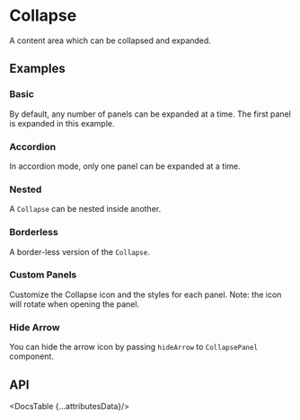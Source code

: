 # Collapse

A content area which can be collapsed and expanded.

## Examples

### Basic

By default, any number of panels can be expanded at a time. The first panel is expanded in this example.

<div id="components-collapse-demo-basic">
  <Basic />
</div>
<Prism language="svelte" source="{BasicCode}"/>

### Accordion

In accordion mode, only one panel can be expanded at a time.

<div id="components-collapse-demo-accordion">
  <Accordion />
</div>
<Prism language="svelte" source="{AccordionCode}"/>

### Nested

A `Collapse` can be nested inside another.

<div id="components-collapse-demo-nested">
  <Nested />
</div>
<Prism language="svelte" source="{NestedCode}"/>

### Borderless

A border-less version of the `Collapse`.

<div id="components-collapse-demo-borderless">
  <Borderless />
</div>
<Prism language="svelte" source="{BorderlessCode}"/>

### Custom Panels

Customize the Collapse icon and the styles for each panel. Note: the icon will rotate when opening the panel.

<div id="components-collapse-demo-custom-panel">
  <CustomPanel />
</div>
<Prism language="svelte" source="{CustomPanelCode}"/>

### Hide Arrow

You can hide the arrow icon by passing `hideArrow` to `CollapsePanel` component.

<div id="components-collapse-demo-custom-hide-arrow">
  <HideArrow />
</div>
<Prism language="svelte" source="{HideArrowCode}"/>

## API

<DocsTable {...attributesData}/>

<script>
  import Prism from 'docs/src/components/prism/Prism.svelte'

  import Basic from './demos/basic.demo.svelte'
  import BasicCode from './demos/basic.demo.txt'

  import Accordion from './demos/accordion.demo.svelte'
  import AccordionCode from './demos/accordion.demo.txt'

  import Nested from './demos/nested.demo.svelte'
  import NestedCode from './demos/nested.demo.txt'

  import Borderless from './demos/borderless.demo.svelte'
  import BorderlessCode from './demos/borderless.demo.txt'

  import CustomPanel from './demos/custom-panel.demo.svelte'
  import CustomPanelCode from './demos/custom-panel.demo.txt'

  import HideArrow from './demos/hide-arrow.demo.svelte'
  import HideArrowCode from './demos/hide-arrow.demo.txt'

  import DocsTable from 'docs/src/components/DocsTable.svelte'
  const attributesData = {
    title: 'Attributes',
    columns: ['Property', 'Description', 'Type', 'Default'],
    data: [
      {
        property: 'test',
        description: 'test description',
        type: 'String',
        default: 'test'
      }
    ]
  }
</script>
